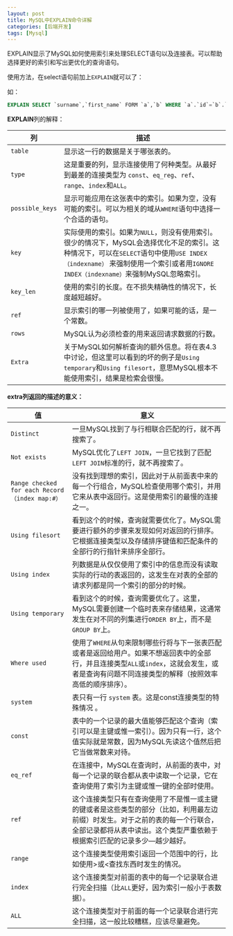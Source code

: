 ```yaml
---
layout: post
title: MySQL中EXPLAIN命令详解
categories: [后端开发]
tags: [Mysql]
---
```


EXPLAIN显示了MySQL如何使用索引来处理SELECT语句以及连接表。可以帮助选择更好的索引和写出更优化的查询语句。

使用方法，在select语句前加上`EXPLAIN`就可以了：

如：

```sql
EXPLAIN SELECT `surname`,`first_name` FORM `a`,`b` WHERE `a`.`id`=`b`.`id` 
```

**EXPLAIN**列的解释：

|  列  |  描述  |
| ---- | ---- |
| `table` | 显示这一行的数据是关于哪张表的。|
| `type` | 这是重要的列，显示连接使用了何种类型。从最好到最差的连接类型为 `const`、`eq_reg`、`ref`、`range`、`index`和`ALL`。 |
| `possible_keys` | 显示可能应用在这张表中的索引。如果为空，没有可能的索引。可以为相关的域从`WHERE`语句中选择一个合适的语句。 | 
| `key` |  实际使用的索引。如果为`NULL`，则没有使用索引。很少的情况下，MySQL会选择优化不足的索引。这种情况下，可以在`SELECT`语句中使用`USE INDEX（indexname）` 来强制使用一个索引或者用`IGNORE INDEX（indexname）`来强制MySQL忽略索引。 |
| `key_len` | 使用的索引的长度。在不损失精确性的情况下，长度越短越好。  |
| `ref` | 显示索引的哪一列被使用了，如果可能的话，是一个常数。 | 
| `rows` | MySQL认为必须检查的用来返回请求数据的行数。 |
| `Extra` | 关于MySQL如何解析查询的额外信息。将在表4.3中讨论，但这里可以看到的坏的例子是`Using temporary`和`Using filesort`，意思MySQL根本不能使用索引，结果是检索会很慢。  |

**extra列返回的描述的意义：**

| 值 | 意义 |
| ---- | ---- |
| `Distinct` | 一旦MySQL找到了与行相联合匹配的行，就不再搜索了。 |
| `Not exists` | MySQL优化了`LEFT JOIN`，一旦它找到了匹配`LEFT JOIN`标准的行，就不再搜索了。| 
| `Range checked for each Record（index map:#）` | 没有找到理想的索引，因此对于从前面表中来的每一个行组合，MySQL检查使用哪个索引，并用它来从表中返回行。这是使用索引的最慢的连接之一。|
| `Using filesort` | 看到这个的时候，查询就需要优化了。MySQL需要进行额外的步骤来发现如何对返回的行排序。它根据连接类型以及存储排序键值和匹配条件的全部行的行指针来排序全部行。|
| `Using index` | 列数据是从仅仅使用了索引中的信息而没有读取实际的行动的表返回的，这发生在对表的全部的请求列都是同一个索引的部分的时候。|
| `Using temporary` | 看到这个的时候，查询需要优化了。这里，MySQL需要创建一个临时表来存储结果，这通常发生在对不同的列集进行`ORDER BY`上，而不是`GROUP BY`上。 |
| `Where used` | 使用了`WHERE`从句来限制哪些行将与下一张表匹配或者是返回给用户。如果不想返回表中的全部行，并且连接类型`ALL`或`index`，这就会发生，或者是查询有问题不同连接类型的解释（按照效率高低的顺序排序）。 |
| `system` | 表只有一行 `system` 表。这是const连接类型的特殊情况 。 |
| `const` | 表中的一个记录的最大值能够匹配这个查询（索引可以是主键或惟一索引）。因为只有一行，这个值实际就是常数，因为MySQL先读这个值然后把它当做常数来对待。 |
| `eq_ref` | 在连接中，MySQL在查询时，从前面的表中，对每一个记录的联合都从表中读取一个记录，它在查询使用了索引为主键或惟一键的全部时使用。|
| `ref` | 这个连接类型只有在查询使用了不是惟一或主键的键或者是这些类型的部分（比如，利用最左边前缀）时发生。对于之前的表的每一个行联合，全部记录都将从表中读出。这个类型严重依赖于根据索引匹配的记录多少—越少越好。|
| `range` | 这个连接类型使用索引返回一个范围中的行，比如使用>或<查找东西时发生的情况。|
| `index` | 这个连接类型对前面的表中的每一个记录联合进行完全扫描（比`ALL`更好，因为索引一般小于表数据）。|
| `ALL` | 这个连接类型对于前面的每一个记录联合进行完全扫描，这一般比较糟糕，应该尽量避免。 | 

